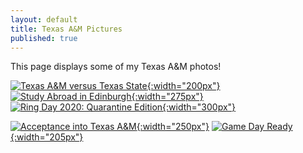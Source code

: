 ```yaml
---
layout: default
title: Texas A&M Pictures
published: true
---
```


This page displays some of my Texas A&M photos!

[![Texas A&M versus Texas State](IMG_6274.JPG){:width="200px"}](IMG_6274.JPG) [![Study Abroad in Edinburgh](IMG_5321.JPG){:width="275px"}](IMG_5321.JPG) [![Ring Day 2020: Quarantine Edition](DSC_0681.JPG){:width="300px"}](DSC_0681.JPG)

[![Acceptance into Texas A&M](A&Macceptance.JPG){:width="250px"}](A&Macceptance.JPG) [![Game Day Ready](44509504_2082743288454496_4371019480206147584_n.jpg){:width="205px"}](44509504_2082743288454496_4371019480206147584_n.jpg)
